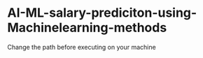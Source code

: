 # AI-ML-salary-prediciton-using-Machinelearning-methods
Change the path before executing on your machine
